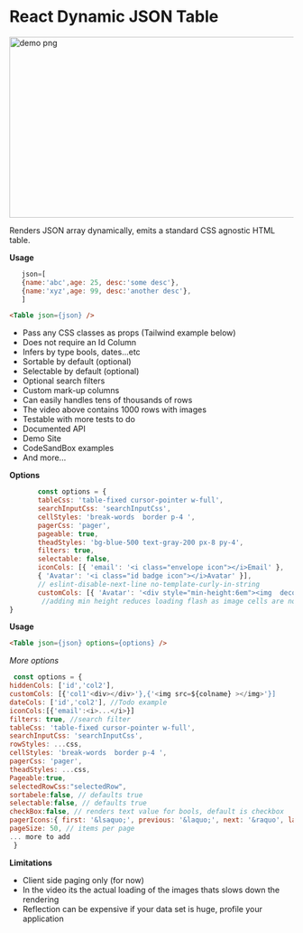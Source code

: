# React Dynamic JSON Table

<img alt="demo png" src="https://github.com/sajrashid/hooks/blob/main/hookstest/demo.png" width="600" height="320" />

Renders JSON array dynamically, emits a standard CSS agnostic HTML table.

**Usage**
 ```js
    json=[
    {name:'abc',age: 25, desc:'some desc'},
    {name:'xyz',age: 99, desc:'another desc'},
    ] 
```

```html
<Table json={json} />
```

* Pass any CSS classes as props (Tailwind example below)
* Does not require an Id Column
* Infers by type bools, dates...etc
* Sortable by default (optional)
* Selectable by default (optional)
* Optional search filters
* Custom mark-up columns
* Can easily handles tens of thousands of rows
* The video above contains 1000 rows with images
* Testable with more tests to do
* Documented API
* Demo Site
* CodeSandBox examples
* And more...


**Options**
 ```js    
        const options = {
        tableCss: 'table-fixed cursor-pointer w-full',
        searchInputCss: 'searchInputCss',
        cellStyles: 'break-words  border p-4 ',
        pagerCss: 'pager',
        pageable: true,
        theadStyles: 'bg-blue-500 text-gray-200 px-8 py-4',
        filters: true,
        selectable: false,
        iconCols: [{ 'email': '<i class="envelope icon"></i>Email' },
        { 'Avatar': '<i class="id badge icon"></i>Avatar' }],
        // eslint-disable-next-line no-template-curly-in-string
        customCols: [{ 'Avatar': '<div style="min-height:6em"><img  decoding="async" src=${Avatar}></img></div' }]
         //adding min height reduces loading flash as image cells are not resized vertically
}
```

**Usage**

```html
<Table json={json} options={options} />
```

*More options*
```js
 const options = {
hiddenCols: ['id','col2'],
customCols: [{'col1'<div></div>'},{'<img src=${colname} ></img>'}]
dateCols: ['id','col2'], //Todo example 
iconCols:[{'email':<i>...</i>}]
filters: true, //search filter
tableCss: 'table-fixed cursor-pointer w-full',
searchInputCss: 'searchInputCss',
rowStyles: ...css,
cellStyles: 'break-words  border p-4 ',
pagerCss: 'pager',
theadStyles: ...css,
Pageable:true,
selectedRowCss:"selectedRow",
sortabele:false, // defaults true
selectable:false, // defaults true
checkBox:false, // renders text value for bools, default is checkbox
pagerIcons:{ first: '&lsaquo;', previous: '&laquo;', next: '&raquo', last: '&rsaquo;' }, // or <i> </i>
pageSize: 50, // items per page
... more to add
 }
```

**Limitations**
* Client side paging only (for now)
* In the video its the actual loading of the images thats slows down the rendering
* Reflection can be expensive if your data set is huge, profile your application
